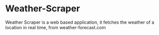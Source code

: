 # Weather-Scraper
Weather Scraper is a web based application, it fetches the weather of a location in real time, from weather-forecast.com
